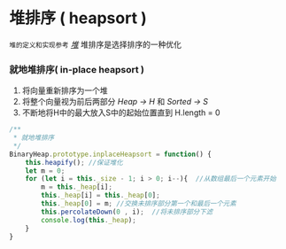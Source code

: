 # 堆排序 ( heapsort )
`堆的定义和实现参考` *[堆](../数据结构/堆)*
堆排序是选择排序的一种优化
### 就地堆排序( in-place heapsort )
1. 将向量重新排序为一个堆
2. 将整个向量视为前后两部分 *Heap -> H* 和 *Sorted -> S*
3. 不断地将H中的最大放入S中的起始位置直到 H.length = 0  

```js
/**
 * 就地堆排序 
 */
BinaryHeap.prototype.inplaceHeapsort = function() {
    this.heapify(); //保证堆化
    let m = 0;
    for (let i = this._size - 1; i > 0; i--){  //从数组最后一个元素开始
        m = this._heap[i];
        this._heap[i] = this._heap[0];
        this._heap[0] = m; //交换未排序部分第一个和最后一个元素
        this.percolateDown(0 , i);  //将未排序部分下滤
        console.log(this._heap);
    }
}
```
